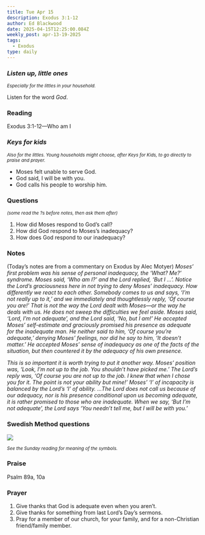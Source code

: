 ```yaml
---
title: Tue Apr 15
description: Exodus 3:1-12
author: Ed Blackwood
date: 2025-04-15T12:25:00.084Z
weekly_post: apr-13-19-2025
tags:
  - Exodus
type: daily
---
```

### *Listen up, little ones*

<div><small><i>Especially for the littles in your household.</i></small></div>

Listen for the word *God*.

### Reading

Exodus 3:1-12—Who am I

### *Keys for kids*

<div><small><i>Also for the littles. Young households might choose, after Keys for Kids, to go directly to praise and prayer.</i></small></div>

* Moses felt unable to serve God.
* God said, I will be with you.
* God calls his people to worship him.

### Questions

<div><small><i>(some read the ?s before notes, then ask them after)</i></small></div>

1. How did Moses respond to God’s call?
2. How did God respond to Moses’s inadequacy?
3. How does God respond to our inadequacy?

### Notes

(Today’s notes are from a commentary on Exodus by Alec Motyer)	*Moses’ first problem was his sense of personal inadequacy, the ‘What? Me?’ syndrome. Moses said, ‘Who am I?’ and the Lord replied, ‘But I …’. Notice the Lord’s graciousness here in not trying to deny Moses’ inadequacy. How differently we react to each other. Somebody comes to us and says, ‘I’m not really up to it,’ and we immediately and thoughtlessly reply, ‘Of course you are!’ That is not the way the Lord dealt with Moses—or the way he deals with us. He does not sweep the difficulties we feel aside. Moses said, ‘Lord, I’m not adequate’, and the Lord said, ‘No, but I am!’ He accepted Moses’ self-estimate and graciously promised his presence as adequate for the inadequate man. He neither said to him, ‘Of course you’re adequate,’ denying Moses’ feelings, nor did he say to him, ‘It doesn’t matter.’ He accepted Moses’ sense of inadequacy as one of the facts of the situation, but then countered it by the adequacy of his own presence.*

*This is so important it is worth trying to put it another way. Moses’ position was, ‘Look, I’m not up to the job. You shouldn’t have picked me.’ The Lord’s reply was, ‘Of course you are not up to the job. I knew that when I chose you for it. The point is not your ability but mine!’ Moses’ ‘I’ of incapacity is balanced by the Lord’s ‘I’ of ability. …The Lord does not call us because of our adequacy, nor is his presence conditional upon us becoming adequate, it is rather promised to those who are inadequate. When we say, ‘But I’m not adequate’, the Lord says ‘You needn’t tell me, but I will be with you.’*

### Swedish Method questions

![](/static/img/family_worship_study_ed-swedish_questions.png)

<div><small><i>See the Sunday reading for meaning of the symbols.</i></small></div>

### Praise

P﻿salm 89a, 10a

### Prayer

1. Give thanks that God is adequate even when you aren’t.
2. Give thanks for something from last Lord’s Day’s sermons.
3. Pray for a member of our church, for your family, and for a non-Christian friend/family member.